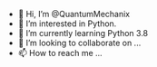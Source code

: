 - 👋 Hi, I’m @QuantumMechanix
- 👀 I’m interested in Python.
- 🌱 I’m currently learning Python 3.8
- 💞️ I’m looking to collaborate on ...
- 📫 How to reach me ...

<!---
QuantumMechanix/QuantumMechanix is a ✨ special ✨ repository because its `README.md` (this file) appears on your GitHub profile.
You can click the Preview link to take a look at your changes.
--->

